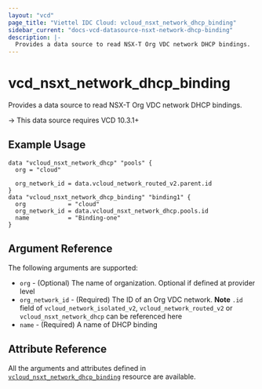 ```yaml
---
layout: "vcd"
page_title: "Viettel IDC Cloud: vcloud_nsxt_network_dhcp_binding"
sidebar_current: "docs-vcd-datasource-nsxt-network-dhcp-binding"
description: |-
  Provides a data source to read NSX-T Org VDC network DHCP bindings.
---
```


# vcd\_nsxt\_network\_dhcp\_binding

Provides a data source to read NSX-T Org VDC network DHCP bindings.

-> This data source requires VCD 10.3.1+

## Example Usage

```hcl
data "vcloud_nsxt_network_dhcp" "pools" {
  org = "cloud"

  org_network_id = data.vcloud_network_routed_v2.parent.id
}
data "vcloud_nsxt_network_dhcp_binding" "binding1" {
  org            = "cloud"
  org_network_id = data.vcloud_nsxt_network_dhcp.pools.id
  name           = "Binding-one"
}
```

## Argument Reference

The following arguments are supported:

* `org` - (Optional) The name of organization. Optional if defined at provider level
* `org_network_id` - (Required) The ID of an Org VDC network. **Note**  `.id` field of
  `vcloud_network_isolated_v2`, `vcloud_network_routed_v2` or `vcloud_nsxt_network_dhcp` can be referenced
  here
* `name` - (Required) A name of DHCP binding

## Attribute Reference

All the arguments and attributes defined in
[`vcloud_nsxt_network_dhcp_binding`](/providers/terraform-viettelidc/vcloud/latest/docs/resources/nsxt_network_dhcp_binding)
resource are available.
